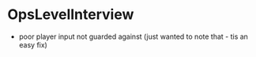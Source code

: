 # OpsLevelInterview
- poor player input not guarded against (just wanted to note that - tis an easy fix)
